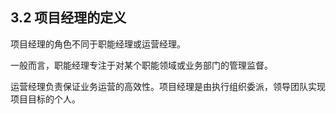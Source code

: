 ## 3.2 项目经理的定义
项目经理的角色不同于职能经理或运营经理。

一般而言，职能经理专注于对某个职能领域或业务部门的管理监督。

运营经理负责保证业务运营的高效性。项目经理是由执行组织委派，领导团队实现项目目标的个人。